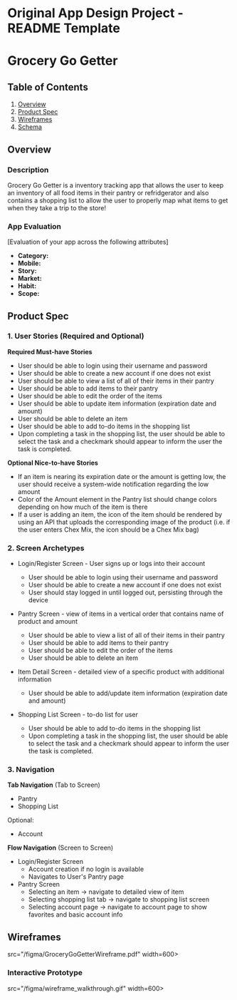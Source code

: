 Original App Design Project - README Template
===

# Grocery Go Getter

## Table of Contents
1. [Overview](#Overview)
1. [Product Spec](#Product-Spec)
1. [Wireframes](#Wireframes)
2. [Schema](#Schema)

## Overview
### Description
Grocery Go Getter is a inventory tracking app that allows the user to keep an inventory of all food items in their pantry or refridgerator and also contains a shopping list to allow the user to properly map what items to get when they take a trip to the store!

### App Evaluation
[Evaluation of your app across the following attributes]
- **Category:**
- **Mobile:**
- **Story:**
- **Market:**
- **Habit:**
- **Scope:**

## Product Spec

### 1. User Stories (Required and Optional)

**Required Must-have Stories**

* User should be able to login using their username and password
* User should be able to create a new account if one does not exist
* User should be able to view a list of all of their items in their pantry
* User should be able to add items to their pantry
* User should be able to edit the order of the items
* User should be able to update item information (expiration date and amount)
* User should be able to delete an item
* User should be able to add to-do items in the shopping list
* Upon completing a task in the shopping list, the user should be able to select the task and a checkmark should appear to inform the user the task is completed.

**Optional Nice-to-have Stories**

* If an item is nearing its expiration date or the amount is getting low, the user should receive a system-wide notification regarding the low amount
* Color of the Amount element in the Pantry list should change colors depending on how much of the item is there
* If a user is adding an item, the icon of the item should be rendered by using an API that uploads the corresponding image of the product (i.e. if the user enters Chex Mix, the icon should be a Chex Mix bag)

### 2. Screen Archetypes

* Login/Register Screen - User signs up or logs into their account
   * User should be able to login using their username and password
    * User should be able to create a new account if one does not exist
    * User should stay logged in until logged out, persisting through the device

* Pantry Screen - view of items in a vertical order that contains name of product and amount
    * User should be able to view a list of all of their items in their pantry
    * User should be able to add items to their pantry
    * User should be able to edit the order of the items
    * User should be able to delete an item

* Item Detail Screen - detailed view of a specific product with additional information
    * User should be able to add/update item information (expiration date and amount)
    
* Shopping List Screen - to-do list for user
    * User should be able to add to-do items in the shopping list
    * Upon completing a task in the shopping list, the user should be able to select the task and a checkmark should appear to inform the user the task is completed.

### 3. Navigation

**Tab Navigation** (Tab to Screen)

* Pantry
* Shopping List

Optional:
* Account

**Flow Navigation** (Screen to Screen)

* Login/Register Screen
   * Account creation if no login is available
   * Navigates to User's Pantry page
* Pantry Screen
   * Selecting an item -> navigate to detailed view of item
   * Selecting shopping list tab -> navigate to shopping list screen
   * Selecting account page -> navigate to account page to show favorites and basic account info

## Wireframes
src="/figma/GroceryGoGetterWireframe.pdf" width=600>

### Interactive Prototype
src="/figma/wireframe_walkthrough.gif" width=600>
